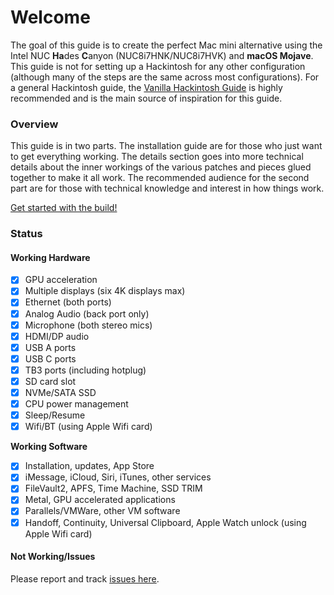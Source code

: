 # Welcome

The goal of this guide is to create the perfect Mac mini alternative using the Intel NUC **Ha**des **C**anyon \(NUC8i7HNK/NUC8i7HVK\) and **macOS Mojave**. This guide is not for setting up a Hackintosh for any other configuration \(although many of the steps are the same across most configurations\). For a general Hackintosh guide, the [Vanilla Hackintosh Guide](https://hackintosh.gitbook.io/-r-hackintosh-vanilla-desktop-guide/) is highly recommended and is the main source of inspiration for this guide.

### Overview

This guide is in two parts. The installation guide are for those who just want to get everything working. The details section goes into more technical details about the inner workings of the various patches and pieces glued together to make it all work. The recommended audience for the second part are for those with technical knowledge and interest in how things work.

[Get started with the build!](legacy-guide-clover/legacy-getting-started.md)

### Status

#### Working Hardware

* [x] GPU acceleration
* [x] Multiple displays \(six 4K displays max\)
* [x] Ethernet \(both ports\)
* [x] Analog Audio \(back port only\)
* [x] Microphone \(both stereo mics\)
* [x] HDMI/DP audio
* [x] USB A ports
* [x] USB C ports
* [x] TB3 ports \(including hotplug\)
* [x] SD card slot
* [x] NVMe/SATA SSD
* [x] CPU power management
* [x] Sleep/Resume
* [x] Wifi/BT \(using Apple Wifi card\)

**Working Software**

* [x] Installation, updates, App Store
* [x] iMessage, iCloud, Siri, iTunes, other services
* [x] FileVault2, APFS, Time Machine, SSD TRIM
* [x] Metal, GPU accelerated applications
* [x] Parallels/VMWare, other VM software
* [x] Handoff, Continuity, Universal Clipboard, Apple Watch unlock \(using Apple Wifi card\)

#### Not Working/Issues

Please report and track [issues here](https://github.com/osy86/HaC-Mini/issues).

